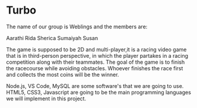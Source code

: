 # Turbo
The name of our group is Weblings and the members are:

Aarathi 
Rida
Sherica
Sumaiyah
Susan

The game is supposed to be 2D and multi-player,it is a racing video game that is in third-person perspective, in which the player partakes in a racing competition along with their teammates. The goal of the game is to finish the racecourse while avoiding obstacles. Whoever finishes the race first and collects the most coins will be the winner.

Node.js, VS Code, MySQL are some software's that we are going to use.
HTML5, CSS3, Javascript are going to be the main programming languages we will implement in this project.
